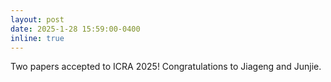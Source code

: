 ```yaml
---
layout: post
date: 2025-1-28 15:59:00-0400
inline: true
---
```


Two papers accepted to ICRA 2025! Congratulations to Jiageng and Junjie. 